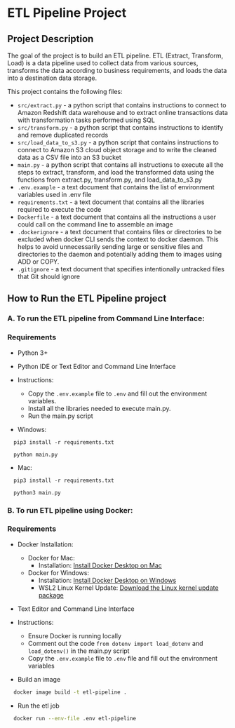 # ETL Pipeline Project

## Project Description
The goal of the project is to build an ETL pipeline. ETL (Extract, Transform, Load) is a data pipeline used to collect data from various sources, transforms the data according to business requirements, and loads the data into a destination data storage.

This project contains the following files:
- ``src/extract.py`` - a python script that contains instructions to connect to Amazon Redshift data warehouse and to extract online transactions data with transformation tasks performed using SQL<br>
- ``src/transform.py`` - a python script that contains instructions to identify and remove duplicated records<br>
- ``src/load_data_to_s3.py`` - a python script that contains instructions to connect to Amazon S3 cloud object storage and to write the cleaned data as a CSV file into an S3 bucket<br>
- ``main.py`` - a python script that contains all instructions to execute all the steps to extract, transform, and load the transformed data using the functions from extract.py, transform.py, and load_data_to_s3.py<br>
- ``.env.example`` - a text document that contains the list of environment variables used in .env file<br>
- ``requirements.txt`` - a text document that contains all the libraries required to execute the code<br>
- ``Dockerfile`` - a text document that contains all the instructions a user could call on the command line to assemble an image<br>
- ``.dockerignore`` - a text document that contains files or directories to be excluded when docker CLI sends the context to docker daemon. This helps to avoid unnecessarily sending large or sensitive files and directories to the daemon and potentially adding them to images using ADD or COPY.<br>
- ``.gitignore`` - a text document that specifies intentionally untracked files that Git should ignore<br>

## How to Run the ETL Pipeline project
### A. To run the ETL pipeline from Command Line Interface:

### Requirements
- Python 3+
- Python IDE or Text Editor and Command Line Interface


- Instructions:
  - Copy the ``.env.example`` file to `.env` and fill out the environment variables.
  - Install all the libraries needed to execute main.py.
  - Run the main.py script
  

- Windows:
```
  pip3 install -r requirements.txt
```
```
  python main.py
```

- Mac:
```
  pip3 install -r requirements.txt
```

```
  python3 main.py
```

### B. To run ETL pipeline using Docker:

### Requirements
- Docker Installation:
    - Docker for Mac: 
        - Installation: [Install Docker Desktop on Mac](https://docs.docker.com/desktop/install/mac-install/)
    - Docker for Windows: 
        - Installation: [Install Docker Desktop on Windows](https://docs.docker.com/desktop/install/windows-install/)
        - WSL2 Linux Kernel Update: [Download the Linux kernel update package](https://learn.microsoft.com/en-us/windows/wsl/install-manual#step-4---download-the-linux-kernel-update-package)
- Text Editor and Command Line Interface


- Instructions:
  - Ensure Docker is running locally
  - Comment out the code `from dotenv import load_dotenv` and `load_dotenv()` in the main.py script
  - Copy the `.env.example` file to `.env` file and fill out the environment variables
  

- Build an image
  
```bash
  docker image build -t etl-pipeline .
```

- Run the etl job

```bash
  docker run --env-file .env etl-pipeline
```